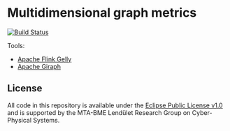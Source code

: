 # Multidimensional graph metrics

[![Build Status](https://travis-ci.org/FTSRG/graph-metrics.svg?branch=master)](https://travis-ci.org/FTSRG/graph-metrics)

Tools:

* [Apache Flink Gelly](https://ci.apache.org/projects/flink/flink-docs-release-1.2/dev/libs/gelly/index.html)
* [Apache Giraph](http://giraph.apache.org/)

## License

All code in this repository is available under the [Eclipse Public License v1.0](http://www.eclipse.org/legal/epl-v10.html) and is supported by the MTA-BME Lendület Research Group on Cyber-Physical Systems.

